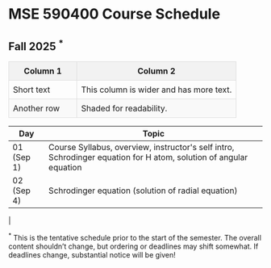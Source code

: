 # MSE 590400 Course Schedule

## Fall 2025 $^*$


<table style="border-collapse: collapse; width: 100%;">
  <colgroup>
    <col style="width:30%">
    <col style="width:70%">
  </colgroup>
  <tr style="background-color: #f2f2f2;">
    <th style="border: 1px solid #ddd; padding: 8px;">Column 1</th>
    <th style="border: 1px solid #ddd; padding: 8px;">Column 2</th>
  </tr>
  <tr>
    <td style="border: 1px solid #ddd; padding: 8px;">Short text</td>
    <td style="border: 1px solid #ddd; padding: 8px;">This column is wider and has more text.</td>
  </tr>
  <tr style="background-color: #f9f9f9;">
    <td style="border: 1px solid #ddd; padding: 8px;">Another row</td>
    <td style="border: 1px solid #ddd; padding: 8px;">Shaded for readability.</td>
  </tr>
</table>



| Day | Topic |
|-----------------------------------|-------------------------------------------------------------------------------------------------------|
| 01 (Sep 1)                        | Course Syllabus, overview, instructor's self intro, Schrodinger equation for H atom, solution of angular equation                   |
| 02 (Sep 4)                        | Schrodinger equation (solution of radial equation)                                               |
<!-- 
| 2 (Jan 15/16)                     | Command Line Interface                                                                                |
| **Holiday**<br>(Jan 20/21)        | **Tuesday sections canceled to keep in sync with Monday sections**                                    |
| 3 (Jan 22/23)                     | Version control with Git                                                                              |
| 4 (Jan 27/28)                     | Installing and learning to use new Python Packages                                                    |
| 5 (Jan 29/30)                     | Pandas review                                                                                         |
| 6 (Feb 3/4)                       | Using Python "Classes" (object-oriented programming) 1                                                |
| 7 (Feb 5/6)                       | Using Python "Classes" (object-oriented programming) 2                                                |
| 8 (Feb 10/11)                     | Agent-based models with Python Classes 1                                                              |
|   (Feb 12/13)                     | **No class, Wednesday sections canceled to keep in sync with Thursday sections**                      |
| HW1 (Feb 21)                      | **HOMEWORK 1 DUE (by 11:59pm)**                                                                       |
| 9 (Feb 17/18)                     | Agent-based models with Python Classes 2                                                              |
| 10 (Feb 19/20)                    | Graph theory 1                                                                                        |
| 11 (Feb 24/25)                    | Graph theory 2                                                                                        |
| **M** (Feb 26/27)                 | **Exam 1**                                                                                            |
| **Spring break** (Mar 1/9)        | **No class. Have fun!**                                                                               |
| 12 (Mar 10/11)                    | Project Idea Exploration                                                                              |
| 13 (Mar 12/13)                    | One-dimensional regression with Stats models                                                          |
| HW2 (Mar 21)                      | **HOMEWORK 2 DUE (by 11:59pm)**                                                                       |
| 14 (Mar 17/18)                    | Multiple regression with Stats models                                                                 |  
| 15 (Mar 19/20)                    | Introduction to machine learning + Logistic Regression                                                |
| 16 (Mar 24/25)                    | Collaborating with Git when working with Jupyter Notebooks                                            |
| 17 (Mar 26/27)                    | Project planning, repository set-up, project work                                                     |
| HW3 (Apr 4)                       | **HOMEWORK 3 DUE (by 11:59pm)**                                                                       |
| 18 (Mar 31/Apr 1)                 | Building a Perceptron Classifier                                                                      |
| 19 (Apr 2/3)                      | Perceptron Classifier Extension                                                                       |
| 20 (Apr 7/8)                      | SVMs 1                                                                                                |
| 21 (Apr 9/10)                     | SVMs 2                                                                                                |
| 22 (Apr 14/15) 	                | Project Update Presentations                                                                          |
| 23 (Apr 16/17)                    | PCA & SVMs                                                                                            |
| **P** (Apr 21/22)                 | **Project Presentations** <br> **All Projects will be due on Apr 20 at 11:59 PM**                     |             
| **P** (Apr 23/24)                 | **Project Presentations** <br> **All Projects will be due on Apr 20 at 11:59 PM**                     |
| HW4 (Apr 25)                      | **HOMEWORK 4 DUE (by 11:59pm)**                                                                       |
| **F** (Apr 28-May 1)              | **Exam 2**
 -->                                                                                            |

$^*$ This is the tentative schedule prior to the start of the semester. The overall content shouldn’t change, but ordering or deadlines may shift somewhat. If deadlines change, substantial notice will be given!
